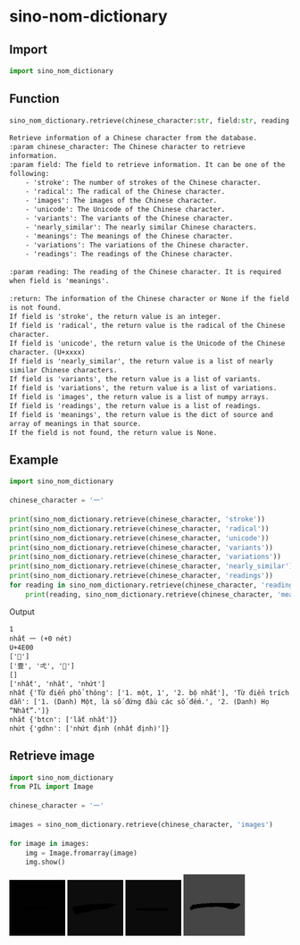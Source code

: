 # sino-nom-dictionary

## Import
```python
import sino_nom_dictionary
```

## Function
```python
sino_nom_dictionary.retrieve(chinese_character:str, field:str, reading:str = None)
```
    Retrieve information of a Chinese character from the database.
    :param chinese_character: The Chinese character to retrieve information.
    :param field: The field to retrieve information. It can be one of the following:
        - 'stroke': The number of strokes of the Chinese character.
        - 'radical': The radical of the Chinese character.
        - 'images': The images of the Chinese character.
        - 'unicode': The Unicode of the Chinese character.
        - 'variants': The variants of the Chinese character.
        - 'nearly_similar': The nearly similar Chinese characters.
        - 'meanings': The meanings of the Chinese character.
        - 'variations': The variations of the Chinese character.
        - 'readings': The readings of the Chinese character.

    :param reading: The reading of the Chinese character. It is required when field is 'meanings'.

    :return: The information of the Chinese character or None if the field is not found.
    If field is 'stroke', the return value is an integer.
    If field is 'radical', the return value is the radical of the Chinese character.
    If field is 'unicode', the return value is the Unicode of the Chinese character. (U+xxxx)
    If field is 'nearly_similar', the return value is a list of nearly similar Chinese characters.
    If field is 'variants', the return value is a list of variants.
    If field is 'variations', the return value is a list of variations.
    If field is 'images', the return value is a list of numpy arrays.
    If field is 'readings', the return value is a list of readings.
    If field is 'meanings', the return value is the dict of source and array of meanings in that source.
    If the field is not found, the return value is None.

## Example
```python
import sino_nom_dictionary

chinese_character = '一'

print(sino_nom_dictionary.retrieve(chinese_character, 'stroke'))
print(sino_nom_dictionary.retrieve(chinese_character, 'radical'))
print(sino_nom_dictionary.retrieve(chinese_character, 'unicode'))
print(sino_nom_dictionary.retrieve(chinese_character, 'variants'))
print(sino_nom_dictionary.retrieve(chinese_character, 'variations'))
print(sino_nom_dictionary.retrieve(chinese_character, 'nearly_similar'))
print(sino_nom_dictionary.retrieve(chinese_character, 'readings'))
for reading in sino_nom_dictionary.retrieve(chinese_character, 'readings'):
    print(reading, sino_nom_dictionary.retrieve(chinese_character, 'meanings', reading))
```

Output
```
1
nhất 一 (+0 nét)
U+4E00
['𠤪']
['壹', '弌', '𠤪']
[]
['nhất', 'nhắt', 'nhứt']
nhất {'Từ điển phổ thông': ['1. một, 1', '2. bộ nhất'], 'Từ điển trích dẫn': ['1. (Danh) Một, là số đứng đầu các số đếm.', '2. (Danh) Họ “Nhất”.']}
nhắt {'btcn': ['lắt nhắt']}
nhứt {'gdhn': ['nhứt định (nhất định)']}
```

## Retrieve image
```python
import sino_nom_dictionary
from PIL import Image

chinese_character = '一'

images = sino_nom_dictionary.retrieve(chinese_character, 'images')

for image in images:
    img = Image.fromarray(image)
    img.show()
```

![Image 1](0.png)
![Image 2](1.png)
![Image 3](2.png)
![Image 4](3.png)
